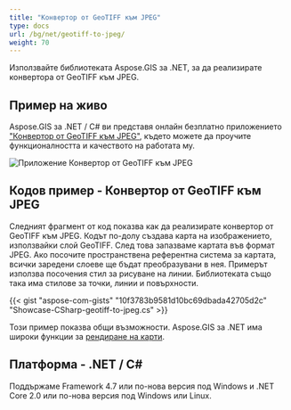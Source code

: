 ```yaml
---
title: "Конвертор от GeoTIFF към JPEG"
type: docs
url: /bg/net/geotiff-to-jpeg/
weight: 70
---
```


Използвайте библиотеката Aspose.GIS за .NET, за да реализирате конвертора от GeoTIFF към JPEG.

## **Пример на живо**

Aspose.GIS за .NET / C# ви представя онлайн безплатно приложението ["Конвертор от GeoTIFF към JPEG"](https://products.aspose.app/gis/viewer/geotiff-to-jpeg), където можете да проучите функционалността и качеството на работата му.

![Приложение Конвертор от GeoTIFF към JPEG](viewer.png)

## **Кодов пример - Конвертор от GeoTIFF към JPEG**

Следният фрагмент от код показва как да реализирате конвертор от GeoTIFF към JPEG. Кодът по-долу създава карта на изображението, използвайки слой GeoTIFF. След това запазваме картата във формат JPEG. Ако посочите пространствена референтна система за картата, всички заредени слоеве ще бъдат преобразувани в нея.
Примерът използва посочения стил за рисуване на линии. Библиотеката също така има стилове за точки, линии и повърхности.

{{< gist "aspose-com-gists" "10f3783b9581d10bc69dbada42705d2c" "Showcase-CSharp-geotiff-to-jpeg.cs" >}}

Този пример показва общи възможности. Aspose.GIS за .NET има широки функции за [рендиране на карти](https://docs.aspose.com/gis/net/map-rendering/).

## **Платформа - .NET / C#**

Поддържаме Framework 4.7 или по-нова версия под Windows и .NET Core 2.0 или по-нова версия под Windows или Linux.

